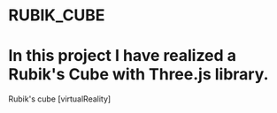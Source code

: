 RUBIK_CUBE
==========
In this project I have realized a Rubik's Cube with Three.js library. 
=========

Rubik's cube [virtualReality]

